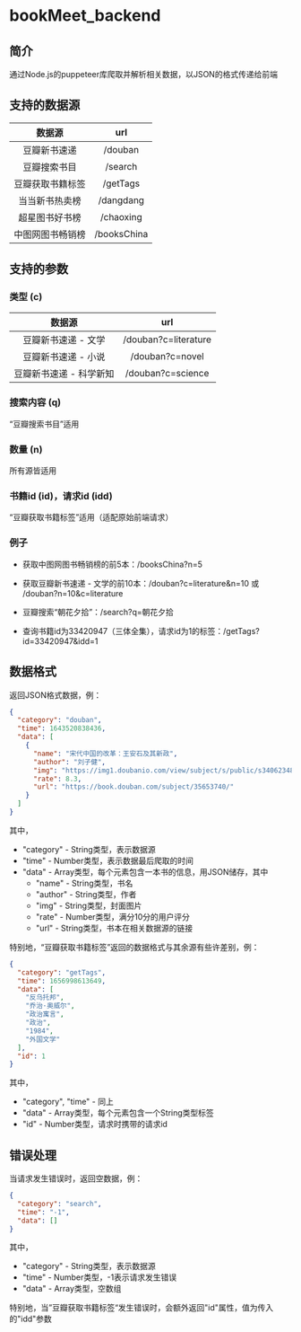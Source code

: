 # bookMeet_backend

## 简介

通过Node.js的puppeteer库爬取并解析相关数据，以JSON的格式传递给前端

## 支持的数据源

|      数据源      |     url     |
| :--------------: | :---------: |
|   豆瓣新书速递   |   /douban   |
|   豆瓣搜索书目   |   /search   |
| 豆瓣获取书籍标签 |  /getTags   |
|  当当新书热卖榜  |  /dangdang  |
|  超星图书好书榜  |  /chaoxing  |
| 中图网图书畅销榜 | /booksChina |

## 支持的参数

### 类型 (c)

|         数据源          |         url          |
| :---------------------: | :------------------: |
|   豆瓣新书速递 - 文学   | /douban?c=literature |
|   豆瓣新书速递 - 小说   |   /douban?c=novel    |
| 豆瓣新书速递 - 科学新知 |  /douban?c=science   |

### 搜索内容 (q)

“豆瓣搜索书目”适用

### 数量 (n)

所有源皆适用

### 书籍id (id)，请求id (idd)

“豆瓣获取书籍标签”适用（适配原始前端请求）

### 例子

- 获取中图网图书畅销榜的前5本：/booksChina?n=5

- 获取豆瓣新书速递 - 文学的前10本：/douban?c=literature&n=10 或 /douban?n=10&c=literature

- 豆瓣搜索“朝花夕拾”：/search?q=朝花夕拾
- 查询书籍id为33420947（三体全集），请求id为1的标签：/getTags?id=33420947&idd=1

## 数据格式

返回JSON格式数据，例：

```json
{
  "category": "douban",
  "time": 1643520838436,
  "data": [
    {
      "name": "宋代中国的改革：王安石及其新政",
      "author": "刘子健",
      "img": "https://img1.doubanio.com/view/subject/s/public/s34062348.jpg",
      "rate": 8.3,
      "url": "https://book.douban.com/subject/35653740/"
    }
  ]
}
```

其中，

- "category" - String类型，表示数据源
- "time" - Number类型，表示数据最后爬取的时间
- "data" - Array类型，每个元素包含一本书的信息，用JSON储存，其中
  - "name" - String类型，书名
  - "author" - String类型，作者
  - "img" - String类型，封面图片
  - "rate" - Number类型，满分10分的用户评分
  - "url" - String类型，书本在相关数据源的链接

特别地，“豆瓣获取书籍标签”返回的数据格式与其余源有些许差别，例：

```json
{
  "category": "getTags",
  "time": 1656998613649,
  "data": [
    "反乌托邦",
    "乔治·奥威尔",
    "政治寓言",
    "政治",
    "1984",
    "外国文学"
  ],
  "id": 1
}
```

其中，

- "category", "time" - 同上
- "data" - Array类型，每个元素包含一个String类型标签
- "id" - Number类型，请求时携带的请求id

## 错误处理

当请求发生错误时，返回空数据，例：

```json
{
  "category": "search",
  "time": "-1",
  "data": []
}
```

其中，

- "category" - String类型，表示数据源
- "time" - Number类型，-1表示请求发生错误
- "data" - Array类型，空数组

特别地，当”豆瓣获取书籍标签“发生错误时，会额外返回"id"属性，值为传入的"idd"参数
